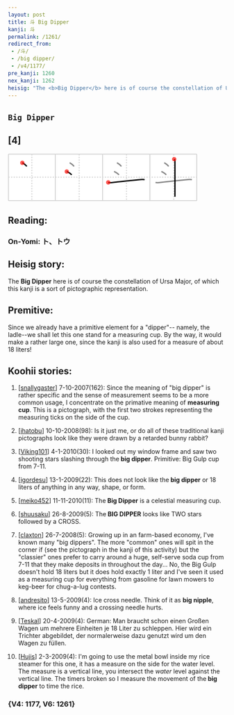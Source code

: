 ```yaml
---
layout: post
title: 斗 Big Dipper
kanji: 斗
permalink: /1261/
redirect_from:
 - /斗/
 - /big dipper/
 - /v4/1177/
pre_kanji: 1260
nex_kanji: 1262
heisig: "The <b>Big Dipper</b> here is of course the constellation of Ursa Major, of which this kanji is a sort of pictographic representation. Since we already have a primitive element for a &quot;dipper&quot;-- namely, the ladle--we shall let this one stand for a measuring cup. By the way, it would make a rather large one, since the kanji is also used for a measure of about 18 liters!"
---
```


## `Big Dipper`

## [4]

<div class="stroke"><img src="../images/E69697.png" /></div>

## Reading:

### On-Yomi: ト、トウ

## Heisig story:

The <b>Big Dipper</b> here is of course the constellation of Ursa Major, of which this kanji is a sort of pictographic representation.

## Premitive:

Since we already have a primitive element for a &quot;dipper&quot;-- namely, the ladle--we shall let this one stand for a measuring cup. By the way, it would make a rather large one, since the kanji is also used for a measure of about 18 liters!

## Koohii stories:

1) [<a href="http://kanji.koohii.com/profile/snallygaster">snallygaster</a>] 7-10-2007(162): Since the meaning of &quot;big dipper&quot; is rather specific and the sense of measurement seems to be a more common usage, I concentrate on the primative meaning of <strong>measuring cup</strong>. This is a pictograph, with the first two strokes representing the measuring ticks on the side of the cup.

2) [<a href="http://kanji.koohii.com/profile/ihatobu">ihatobu</a>] 10-10-2008(98): Is it just me, or do all of these traditional kanji pictographs look like they were drawn by a retarded bunny rabbit?

3) [<a href="http://kanji.koohii.com/profile/Viking101">Viking101</a>] 4-1-2010(30): I looked out my window frame and saw two shooting stars slashing through the<strong> big dipper</strong>. Primitive: Big Gulp cup from 7-11.

4) [<a href="http://kanji.koohii.com/profile/igordesu">igordesu</a>] 13-1-2009(22): This does not look like the<strong> big dipper</strong> or 18 liters of anything in any way, shape, or form.

5) [<a href="http://kanji.koohii.com/profile/meiko452">meiko452</a>] 11-11-2010(11): The<strong> Big Dipper</strong> is a celestial measuring cup.

6) [<a href="http://kanji.koohii.com/profile/shuusaku">shuusaku</a>] 26-8-2009(5): The<strong> BIG DIPPER</strong> looks like TWO stars followed by a CROSS.

7) [<a href="http://kanji.koohii.com/profile/claxton">claxton</a>] 26-7-2008(5): Growing up in an farm-based economy, I&#039;ve known many &quot;big dippers&quot;. The more &quot;common&quot; ones will spit in the corner if (see the pictograph in the kanji of this activity) but the &quot;classier&quot; ones prefer to carry around a huge, self-serve soda cup from 7-11 that they make deposits in throughout the day... No, the Big Gulp doesn&#039;t hold 18 liters but it does hold exactly 1 liter and I&#039;ve seen it used as a measuring cup for everything from gasoline for lawn mowers to keg-beer for chug-a-lug contests.

8) [<a href="http://kanji.koohii.com/profile/andresito">andresito</a>] 13-5-2009(4): Ice cross needle. Think of it as <strong>big nipple</strong>, where ice feels funny and a crossing needle hurts.

9) [<a href="http://kanji.koohii.com/profile/Teskal">Teskal</a>] 20-4-2009(4): German: Man braucht schon einen Großen Wagen um mehrere Einheiten je 18 Liter zu schleppen. Hier wird ein Trichter abgebildet, der normalerweise dazu genutzt wird um den Wagen zu füllen.

10) [<a href="http://kanji.koohii.com/profile/Hujis">Hujis</a>] 2-3-2009(4): I&#039;m going to use the metal bowl inside my rice steamer for this one, it has a measure on the side for the water level. The measure is a vertical line, you intersect the <em>water</em> level against the vertical line. The timers broken so I measure the movement of the<strong> big dipper</strong> to time the rice.

### {V4: 1177, V6: 1261}
